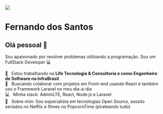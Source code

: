 <img width="auto" src="https://github.com/tgmarinho/tgmarinho/blob/master/banner.png">


# Fernando dos Santos

## Olá pessoal 👋
Sou apaixonado por resolver problemas utilizando a programação.
Sou um FullStack Developer :computer:

 :rocket:  &nbsp; Estou trabalhando na **Life Tecnologia & Consultoria e como Engenheiro de Software na InfraBrasil**
 <br/> :purple_heart: &nbsp; Buscando colaborar com projetos em Front-end usando React e também uso o Framework Laravel no meu dia-a-dia
 <br/> :computer: &nbsp; Minha stack: AdminLTE, React, Node.js e Laravel
 <br/> 💬  &nbsp; Sobre mim: Sou especialista em tecnologias Open Source, asssito seriados no Netflix e filmes no PopcornTime (pirateando tudo)
